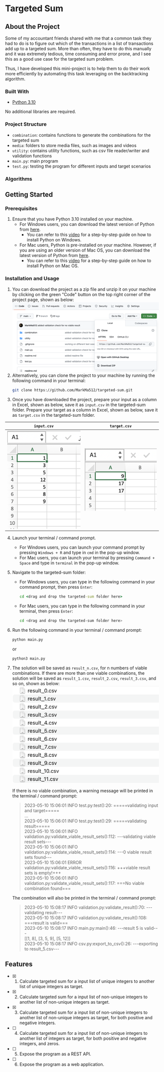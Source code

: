 # Targeted Sum

## About the Project
Some of my accountant friends shared with me that a common task they had to do is to figure out which of the transactions in a list of transactions add up to a targeted sum. More than often, they have to do this manually and it was extremely tedious, time consuming and error prone, and I see this as a good use case for the targeted sum problem. 

Thus, I have developed this mini-project is to help them to do their work more efficiently by automating this task leveraging on the backtracking algorithm.

### Built With

* [Python 3.10](https://www.python.org/)

No additional libraries are required.

### Project Structure
- `combination`: contains functions to generate the combinations for the targeted sum 
- `media`: folders to store media files, such as images and videos 
- `utility`: contains utility functions, such as csv file reader/writer and validation functions 
- `main.py`: main program 
- `test.py`: testing the program for different inputs and target scenarios 

### Algorithms 

## Getting Started 

### Prerequisites

1. Ensure that you have Python 3.10 installed on your machine. 
    - For Windows users, you can download the latest version of Python from [here](https://www.python.org/downloads/windows/).
        - You can refer to this [video](https://www.youtube.com/watch?v=0QibxSdnWW4) for a step-by-step guide on how to install Python on Windows. 
    - For Mac users, Python is pre-installed on your machine. However, if you are using an older version of Mac OS, you can download the latest version of Python from [here](https://www.python.org/downloads/mac-osx/).
        - You can refer to this [video](https://www.youtube.com/watch?v=NmB1AwF3G3k) for a step-by-step guide on how to install Python on Mac OS.

### Installation and Usage

1. You can download the project as a zip file and unzip it on your machine by clicking on the green "Code" button on the top right corner of the project page, shown as below:
    ![download](media/download.png)
2. Alternatively, you can clone the project to your machine by running the following command in your terminal:
    ```sh
    git clone https://github.com/MarkMa512/targeted-sum.git
    ```
3. Once you have downloaded the project, prepare your input as a column in Excel, shown as below, save it as `input.csv` in the targeted-sum folder. Prepare your target as a column in Excel, shown as below, save it as `target.csv` in the targeted-sum folder. 

| `input.csv`  | `target.csv` |
| ------------- | ------------- |
| ![input](media/input.png) | ![target](media/target.png) |

4. Launch your terminal / command prompt. 
    - For Windows users, you can launch your command prompt by pressing `Windows + R` and type in `cmd` in the pop-up window.
    - For Mac users, you can launch your terminal by pressing `Command + Space` and type in `terminal` in the pop-up window.

5. Navigate to the targeted-sum folder: 
    - For Windows users, you can type in the following command in your command prompt, then press `Enter`:
        ```cmd
        cd <drag and drop the targeted-sum folder here>
        ```
    - For Mac users, you can type in the following command in your terminal, then press `Enter`:
        ```sh
        cd <drag and drop the targeted-sum folder here>
        ```

6. Run the following command in your terminal / command prompt:
    ```sh
    python main.py
    ```
    or 
    ```sh 
    python3 main.py
    ```
7. The solution will be saved as `result_n.csv`, for n numbers of viable combinations. If there are more than one viable combinations, the solution will be saved as `result_1.csv`, `result_2.csv`, `result_3.csv`, and so on, shown as below:
    ![result](media/result.png)

    If there is no viable combination, a warning message will be printed in the terminal / command prompt: 

    > 2023-05-10 15:06:01 INFO test.py:test():20: =====validating input and target=====  
    > ...  
    > 2023-05-10 15:06:01 INFO test.py:test():29: =====validating result=====  
    > 2023-05-10 15:06:01 INFO validation.py:validate_viable_result_sets():112: ---validating viable result sets---  
    > 2023-05-10 15:06:01 INFO validation.py:validate_viable_result_sets():114: ---0 viable result sets found---  
    > 2023-05-10 15:06:01 ERROR validation.py:validate_viable_result_sets():116: +++viable result sets is empty!+++  
    > 2023-05-10 15:06:01 INFO validation.py:validate_viable_result_sets():117: ===No viable combination found===  
    
    The combination will also be printed in the terminal / command prompt:  

    > 2023-05-10 15:08:17 INFO validation.py:validate_result():70: ---validating result---  
    > 2023-05-10 15:08:17 INFO validation.py:validate_result():108: ===result is valid===  
    > 2023-05-10 15:08:17 INFO main.py:main():46: ---result 5 is valid---  
    > [[1, 8], [3, 5, 9], [5, 12]]  
    > 2023-05-10 15:08:17 INFO csv.py:export_to_csv():26: ---exporting to result_5.csv---  

## Features 

- [x] 1. Calculate targeted sum for a input list of unique integers to another list of unique integers as target. 
- [x] 2. Calculate targeted sum for a input list of non-unique integers to another list of non-unique integers as target. 
- [x] 3. Calculate targeted sum for a input list of non-unique integers to another list of non-unique integers as target, for both positive and negative integers. 
- [ ] 4. Calculate targeted sum for a input list of non-unique integers to another list of integers as target, for both positive and negative integers, and zeros. 
- [ ] 5. Expose the program as a REST API. 
- [ ] 6. Expose the program as a web application. 
